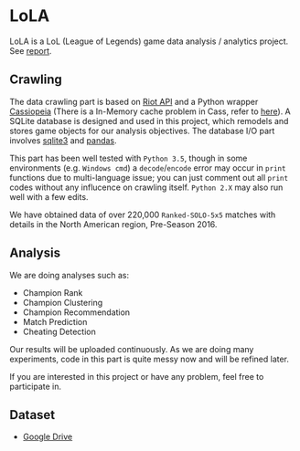 # LoLA

LoLA is a LoL (League of Legends) game data analysis / analytics project. See [report](/report).

## Crawling

The data crawling part is based on [Riot API](https://developer.riotgames.com/api-methods/) and a Python wrapper [Cassiopeia](https://github.com/meraki-analytics/cassiopeia) (There is a In-Memory cache problem in Cass, refer to [here](https://github.com/meraki-analytics/cassiopeia/issues/40)). A SQLite database is designed and used in this project, which remodels and stores game objects for our analysis objectives. The database I/O part involves [sqlite3](https://docs.python.org/3.5/library/sqlite3.html) and [pandas](http://pandas.pydata.org/). 

This part has been well tested with `Python 3.5`, though in some environments (e.g. `Windows cmd`) a `decode`/`encode` error may occur in `print` functions due to multi-language issue; you can just comment out all `print` codes without any influcence on crawling itself. `Python 2.X` may also run well with a few edits.

We have obtained data of over 220,000 `Ranked-SOLO-5x5` matches with details in the North American region, Pre-Season 2016.

## Analysis

We are doing analyses such as:

- Champion Rank
- Champion Clustering
- Champion Recommendation
- Match Prediction
- Cheating Detection

Our results will be uploaded continuously. As we are doing many experiments, code in this part is quite messy now and will be refined later.

If you are interested in this project or have any problem, feel free to participate in.

## Dataset

- [Google Drive](https://drive.google.com/file/d/1X9B60eUSWarMEG9RS3JHbWDaeNuB48LF/view?usp=sharing)

